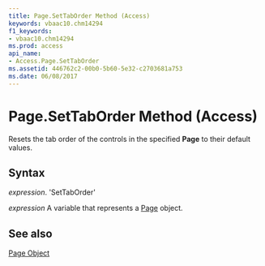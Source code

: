 ```yaml
---
title: Page.SetTabOrder Method (Access)
keywords: vbaac10.chm14294
f1_keywords:
- vbaac10.chm14294
ms.prod: access
api_name:
- Access.Page.SetTabOrder
ms.assetid: 446762c2-00b0-5b60-5e32-c2703681a753
ms.date: 06/08/2017
---
```



# Page.SetTabOrder Method (Access)

Resets the tab order of the controls in the specified  **Page** to their default values.


## Syntax

 _expression_. 'SetTabOrder'

 _expression_ A variable that represents a [Page](./Access.Page.md) object.


## See also


[Page Object](Access.Page.md)

